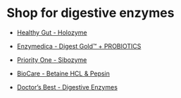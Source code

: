 [//]: # (
source: jph
tags: shop
)

# Shop for digestive enzymes

* [Healthy Gut - Holozyme](https://healthygut.com/product/holozyme/)

* [Enzymedica - Digest Gold™ + PROBIOTICS](https://enzymedica.com/collections/all/products/digest-gold-probiotics-enzyme-digestion)

* [Priority One - Sibozyme](https://priorityonevitamins.com/products/sibozyme-180-vegetarian-capsules)

* [BioCare - Betaine HCL & Pepsin](https://www.biocare.co.uk/betaine-hcl-pepsin)

* [Doctor’s Best - Digestive Enzymes](https://www.doctorsbest.com/products/doctor-s-best-digestive-enzymes-90-veggie-caps-12)
